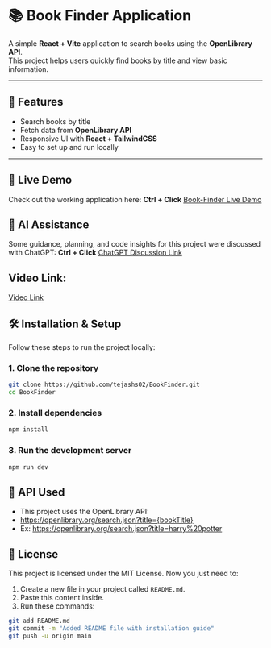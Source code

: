 # 📚 Book Finder Application

A simple **React + Vite** application to search books using the **OpenLibrary API**.  
This project helps users quickly find books by title and view basic information.

---

## 🚀 Features
- Search books by title  
- Fetch data from **OpenLibrary API**  
- Responsive UI with **React + TailwindCSS**  
- Easy to set up and run locally  

---
## 🔗 Live Demo

Check out the working application here: 
**Ctrl + Click**
<a href="https://96y7nl-5173.csb.app/" target="_blank">Book-Finder Live Demo</a>

## 🤖 AI Assistance

Some guidance, planning, and code insights for this project were discussed with ChatGPT:
**Ctrl + Click**
<a href="https://chatgpt.com/share/68c7ecdf-9688-8012-ac79-6b34aef4190b" target="_blank">ChatGPT Discussion Link</a>

## Video Link:
<a href="https://drive.google.com/file/d/1jptcLiSth7Wf_pNVaU5zOEFbniGFNf99/view?usp=drive_link">Video Link</a>

## 🛠️ Installation & Setup

Follow these steps to run the project locally:

### 1. Clone the repository
```bash
git clone https://github.com/tejashs02/BookFinder.git
cd BookFinder
```
### 2. Install dependencies
```bash
npm install
```
### 3. Run the development server
``` bash
npm run dev
```
## 🔗 API Used
- This project uses the OpenLibrary API:
- https://openlibrary.org/search.json?title={bookTitle}
- Ex: https://openlibrary.org/search.json?title=harry%20potter

## 📜 License

This project is licensed under the MIT License.
Now you just need to:  
1. Create a new file in your project called `README.md`.  
2. Paste this content inside.  
3. Run these commands:  

```bash
git add README.md
git commit -m "Added README file with installation guide"
git push -u origin main
